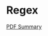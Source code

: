 # Regex

[PDF Summary](https://assets.ctfassets.net/kvf8rpi09wgk/2aP1ppwr6cRN0sfHsdwzaf/dbd9ad6bdfc7b0864539f2b41d34faec/StudyGuide_regex__4___1_.pdf)


